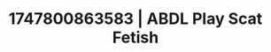 ---
categories:
- Retro fantasy play
- Workplace fantasy
- Hawk Tuah
- Erotic slow burn
- Erotic close-up
image: /assets/images/1747800863583.jpg
layout: post
seo:
  description: Featured content with sensual Scat Fetish, ABDL Play. HD images available.
  keywords: Scat Fetish, ABDL Play
  og_image: /assets/images/1747800863583.jpg
  schema_type: VisualArtwork
tags:
- '#1747800863583'
- Scat Fetish
- ABDL Play
title: 1747800863583 | ABDL Play Scat Fetish
---